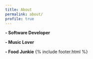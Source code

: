 ```yaml
---
title: About
permalink: about/
profile: true
---
```


**- Software Developer**

**- Music Lover**

**- Food Junkie** 
{% include footer.html %}
